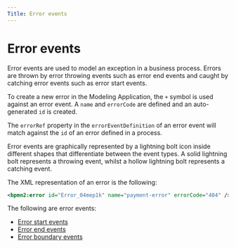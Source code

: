 ```yaml
---
Title: Error events
---
```


# Error events
Error events are used to model an exception in a business process. Errors are thrown by error throwing events such as error end events and caught by catching error events such as error start events. 

To create a new error in the Modeling Application, the `+` symbol is used against an error event. A `name` and `errorCode` are defined and an auto-generated `id` is created.

The `errorRef` property in the `errorEventDefinition` of an error event will match against the `id` of an error defined in a process.  

Error events are graphically represented by a lightning bolt icon inside different shapes that differentiate between the event types. A solid lightning bolt represents a throwing event, whilst a hollow lightning bolt represents a catching event.

The XML representation of an error is the following:

```xml
<bpmn2:error id="Error_04mep1k" name="payment-error" errorCode="404" />
```

The following are error events: 

* [Error start events](../processes-bpmn/bpmn-start.md#error-start-events)
* [Error end events](../processes-bpmn/bpmn-end.md#error-end-events)
* [Error boundary events](../processes-bpmn/bpmn-boundary.md#error-boundary-events)